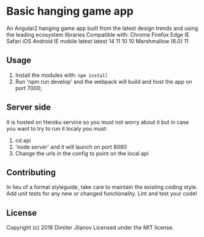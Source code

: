 # Basic hanging game app

An Angular2 hanging game app built from the latest design trends and using the leading ecosystem libraries
Compatible with:
Chrome  Firefox   Edge    IE     Safari    iOS     Android             IE mobile
latest  latest     14     11       10       10    Marshmallow (6.0)        11

## Usage
1. Install the modules with: `npm install`
2. Run 'npm run develop' and the webpack will build and host the app on port 7000;

## Server side
It is hosted on Heroku service so you must not worry about it but in case you want to try to run it localy you must:
1. cd api
2. 'node server' and it will launch on port 8080
3. Change the urls in the config to point on the local api

## Contributing
In lieu of a formal styleguide, take care to maintain the existing coding style.
Add unit tests for any new or changed functionality. Lint and test your code!

## License
Copyright (c) 2016 Dimiter Jilanov
Licensed under the MIT license.